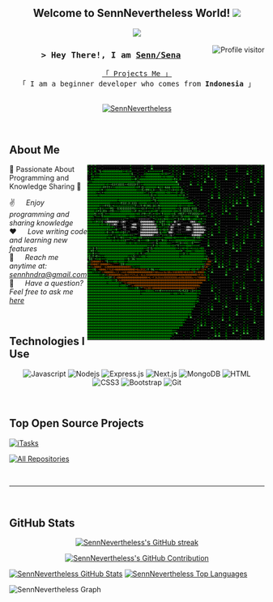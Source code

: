 <!-- Header -->
<h2 align="center">
  Welcome to SennNevertheless World!
  <img src="https://media.giphy.com/media/hvRJCLFzcasrR4ia7z/giphy.gif" width="28">
</h2>

<!-- Typing SVG -->
<p align="center">
  <a href="https://github.com/SennNevertheless"><img src="https://readme-typing-svg.herokuapp.com/?lines=Self%20Taught%20Programmer;Front%20End%20Developer;1.5%2B%20years%20of%20coding%20experience;Always%20learning%20new%20things&center=true&width=380&height=45"></a>
</p>

<!-- Profile Visitors -->
<a href="https://komarev.com/ghpvc/?username=SennNevertheless">
  <img align="right" src="https://komarev.com/ghpvc/?username=SennNevertheless&label=Visitors&color=0e75b6&style=flat" alt="Profile visitor" />
</a>

<!-- Intro -->
<h3 align="center">
  <samp>&gt; Hey There!, I am
    <b><a target="_blank" href="github.com/SennNevertheless">Senn/Sena</a></b>
  </samp>
</h3>

<p align="center">
  <samp>
    <a href="https://www.archive-ui.biz.id">「 Projects Me 」</a>
    <br>
    「 I am a beginner developer who comes from <b>Indonesia</b> 」
    <br>
    <br>
  </samp>
</p>

<p align="center">
 <a href="https://instagram.com/SennNevertheless" target="_blank">
  <img src="https://img.shields.io/badge/Instagram-fe4164?style=for-the-badge&logo=instagram&logoColor=white" alt="SennNevertheless" />
 </a> 
</p>
<br />

<!-- About Section -->
<h2>About Me</h2>

<p>
 <img align="right" width="350" src="/assets/programmer.gif" alt="Coding gif" />

🌟 Passionate About Programming and Knowledge Sharing 🌟

✌️ &emsp;  *Enjoy programming and sharing knowledge*   
❤️ &emsp;  *Love writing code and learning new features*   
📧 &emsp;  *Reach me anytime at:* [ *sennhndra@gmail.com* ](mailto:sennhndra@gmail.com)  
💬 &emsp;  *Have a question? Feel free to ask me [here](https://github.com/SennNevertheless/SennNevertheless/issues)*   
</p>

<br/>

<!-- Technologies Section -->
<h2>Technologies I Use</h2>

<p align="center">
  <img src="https://img.shields.io/badge/Javascript-F0DB4F?style=for-the-badge&labelColor=black&logo=javascript&logoColor=F0DB4F" alt="Javascript" />
  <img src="https://img.shields.io/badge/Nodejs-3C873A?style=for-the-badge&labelColor=black&logo=node.js&logoColor=3C873A" alt="Nodejs" />
  <img src="https://img.shields.io/badge/Express.js-000000?style=for-the-badge&logo=express&logoColor=white" alt="Express.js" />
  <img src="https://img.shields.io/badge/Next.js-000000?style=for-the-badge&labelColor=white&logo=next.js&logoColor=000000" alt="Next.js" />
  <img src="https://img.shields.io/badge/MongoDB-4EA94B?style=for-the-badge&logo=mongodb&logoColor=white" alt="MongoDB" />
  <img src="https://img.shields.io/badge/HTML5-E34F26?style=for-the-badge&logo=html5&logoColor=white" alt="HTML" />
  <img src="https://img.shields.io/badge/CSS3-1572B6?style=for-the-badge&logo=css3&logoColor=white" alt="CSS3" />
  <img src="https://img.shields.io/badge/Bootstrap-563D7C?style=for-the-badge&logo=bootstrap&logoColor=white" alt="Bootstrap" />
  <img src="https://img.shields.io/badge/Git-F05032?style=for-the-badge&logo=git&logoColor=white" alt="Git" />
</p>

<br/>

<!-- Top Open Source Section -->
<h2>Top Open Source Projects</h2>

[![iTasks](https://github-readme-stats.vercel.app/api/pin/?username=TanakaDomp&repo=Lilychanj-WhatsApp&border_color=7F3FBF&bg_color=0D1117&title_color=C9D1D9&text_color=8B949E&icon_color=7F3FBF)](https://github.com/TanakaDomp/Lilychanj-WhatsApp)

<p align="left">
  <a href="https://github.com/SennNevertheless?tab=repositories" target="_blank"><img alt="All Repositories" title="All Repositories" src="https://img.shields.io/badge/-All%20Repos-2962FF?style=for-the-badge&logo=koding&logoColor=white"/></a>
</p>

<br/>
<hr/>
<br/>

<!-- GitHub Stats -->
<h2>GitHub Stats</h2>

<p align="center">
  <a href="https://github.com/SennNevertheless">
    <img src="https://github-readme-streak-stats.herokuapp.com/?user=SennNevertheless&theme=radical&border=7F3FBF&background=0D1117" alt="SennNevertheless's GitHub streak"/>
  </a>
  </p>

<p align="center">
  <a href="https://github.com/SennNevertheless">
    <img src="https://github-profile-summary-cards.vercel.app/api/cards/profile-details?username=SennNevertheless&theme=radical" alt="SennNevertheless's GitHub Contribution"/>
  </a>
</p>

<a> 
  <a href="https://github.com/SennNevertheless"><img alt="SennNevertheless GitHub Stats" src="https://denvercoder1-github-readme-stats.vercel.app/api?username=SennNevertheless&show_icons=true&count_private=true&theme=react&border_color=7F3FBF&bg_color=0D1117&title_color=F85D7F&icon_color=F8D866" height="192px" width="49.5%"/></a>
  <a href="https://github.com/SennNevertheless"><img alt="SennNevertheless Top Languages" src="https://denvercoder1-github-readme-stats.vercel.app/api/top-langs/?username=SennNevertheless&langs_count=8&layout=compact&theme=react&border_color=7F3FBF&bg_color=0D1117&title_color=F85D7F&icon_color=F8D866" height="192px" width="49.5%"/></a>
</a>

![SennNevertheless Graph](https://github-readme-activity-graph.vercel.app/graph?username=SennNevertheless&custom_title=SennNevertheless%20GitHub%20Activity%20Graph&bg_color=0D1117&color=7F3FBF&line=7F3FBF&point=7F3FBF&area_color=FFFFFF&title_color=FFFFFF&area=true)
